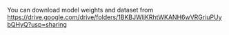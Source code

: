 You can download model weights and dataset from https://drive.google.com/drive/folders/1BKBJWljKRhtWKANH6wVRGriuPUybQHyQ?usp=sharing
